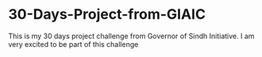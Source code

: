 # 30-Days-Project-from-GIAIC
This is my 30 days project challenge from Governor of Sindh Initiative. I am very excited to be part of this challenge
